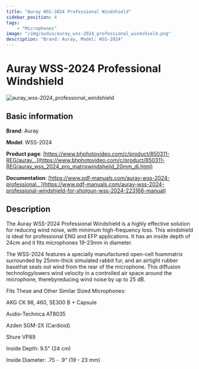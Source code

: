 ```yaml
---
title: "Auray WSS-2024 Professional Windshield"
sidebar_position: 4
tags:
    - "Microphones"
image: "/img/audio/auray_wss-2024_professional_windshield.png"
description: "Brand: Auray, Model: WSS-2024"
---
```

# Auray WSS-2024 Professional Windshield

![auray_wss-2024_professional_windshield](/img/audio/auray_wss-2024_professional_windshield.png)

## Basic information

**Brand**: Auray

**Model**: WSS-2024

**Product page**: [https://www.bhphotovideo.com/c/product/850311-REG/auray...](https://www.bhphotovideo.com/c/product/850311-REG/auray_wss_2024_pro_matrixwindsheild_20mm_di.html)

**Documentation**: [https://www.pdf-manuals.com/auray-wss-2024-professional...](https://www.pdf-manuals.com/auray-wss-2024-professional-windshield-for-shotgun-wss-2024-223166-manual)

## Description

The Auray WSS\-2024 Professional Windshield is a highly effective solution for reducing wind noise, with minimum high\-frequency loss\. This windshield is ideal for professional ENG and EFP applications\. It has an inside depth of 24cm and it fits microphones 19\-23mm in diameter\.



The WSS\-2024 features a specially manufactured open\-cell foammatrix surrounded by 25mm\-thick simulated rabbit fur, and an airtight rubber basethat seals out wind from the rear of the microphone\. This diffusion technologylowers wind velocity in a controlled air space around the microphone, therebyreducing wind noise by up to 25 dB\.



Fits These and Other Similar Sized Microphones:

AKG CK 98, 460, SE300 B \+ Capsule

Audio\-Technica AT8035

Azden SGM\-2X \(Cardioid\)

Shure VP89

Inside Depth: 9\.5" \(24 cm\)



Inside Diameter: \.75 \- \.9" \(19 \- 23 mm\)

